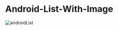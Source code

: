# Android-List-With-Image

![androidList](https://user-images.githubusercontent.com/33590348/191767575-f64f90f5-d52c-4c59-bfd0-48fccdff1255.jpg)
